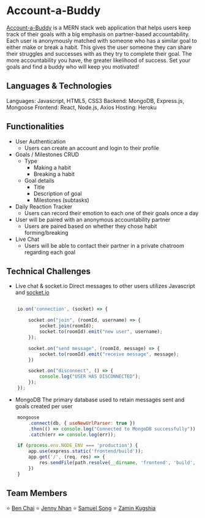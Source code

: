 # Account-a-Buddy
[Account-a-Buddy](https://accountabuddy-mern.herokuapp.com/) is a MERN stack web application that helps users keep track of their goals with a big emphasis on partner-based accountability. Each user is anonymously matched with someone who has a similar goal to either make or break a habit. This gives the user someone they can share their struggles and successes with as they try to complete their goal. The more accountability you have, the greater likelihood of success. Set your goals and find a buddy who will keep you motivated!

## Languages & Technologies
Languages: Javascript, HTML5, CSS3
Backend: MongoDB, Express.js, Mongoose
Frontend: React, Node.js, Axios
Hosting: Heroku

## Functionalities
- User Authentication
    - Users can create an account and login to their profile
- Goals / Milestones CRUD 
    - Type
        - Making a habit
        - Breaking a habit
    - Goal details
        - Title
        - Description of goal
        - Milestones (subtasks)
- Daily Reaction Tracker
    - Users can record their emotion to each one of their goals once a day
- User will be paired with an anonymous accountability partner
    -  Users are paired based on whether they chose habit forming/breaking
- Live Chat
    -  Users will be able to contact their partner in a private chatroom regarding each goal

## Technical Challenges
- Live chat & socket.io
    Direct messages to other users utilizes Javascript and [socket.io](https://socket.io/)

```Javascript

    io.on('connection', (socket) => {

        socket.on("join", (roomId, username) => {
            socket.join(roomId);
            socket.to(roomId).emit("new user", username);
        });

        socket.on("send message", (roomId, message) => {
            socket.to(roomId).emit("receive message", message);
        })

        socket.on("disconnect", () => {
            console.log("USER HAS DISCONNECTED");
        });
    });
```

- MongoDB
    The primary database used to retain messages sent and goals created per user
```Javascript
    mongoose
        .connect(db, { useNewUrlParser: true })
        .then(() => console.log("Connected to MongoDB successfully"))
        .catch(err => console.log(err));

    if (process.env.NODE_ENV === 'production') {
        app.use(express.static('frontend/build'));
        app.get('/', (req, res) => {
            res.sendFile(path.resolve(__dirname, 'frontend', 'build', 'index.html'));
        })
    }
```
## Team Members
⭐ [Ben Chai](https://www.linkedin.com/in/ben-chai/) 
⭐ [Jenny Nhan](https://www.linkedin.com/in/jennynhan/)
⭐ [Samuel Song](https://www.linkedin.com/in/samuel-song-a0b64a21a/) 
⭐ [Zamin Kugshia](https://www.linkedin.com/in/zamin-k/)
